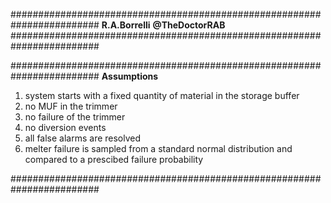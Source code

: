 ########################################################################
**R.A.Borrelli**
**@TheDoctorRAB** 
########################################################################



########################################################################
**Assumptions**
<br>
<ol>
<li>system starts with a fixed quantity of material in the storage buffer
<li>no MUF in the trimmer
<li>no failure of the trimmer
<li>no diversion events
<li>all false alarms are resolved
<li>melter failure is sampled from a standard normal distribution and compared to a prescibed failure probability
</ol>
########################################################################
